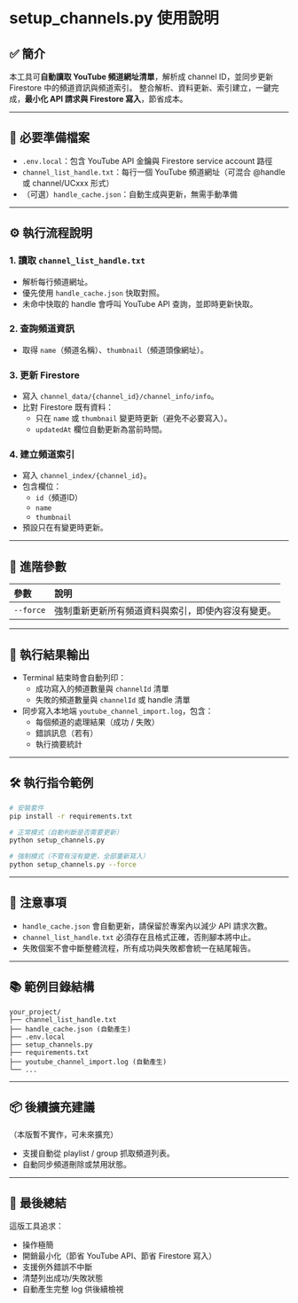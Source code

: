 
# setup_channels.py 使用說明

## ✅ 簡介
本工具可**自動讀取 YouTube 頻道網址清單**，解析成 channel ID，並同步更新 Firestore 中的頻道資訊與頻道索引。
整合解析、資料更新、索引建立，一鍵完成，**最小化 API 請求與 Firestore 寫入**，節省成本。

---

## 📂 必要準備檔案

- `.env.local`：包含 YouTube API 金鑰與 Firestore service account 路徑
- `channel_list_handle.txt`：每行一個 YouTube 頻道網址（可混合 @handle 或 channel/UCxxx 形式）
- （可選）`handle_cache.json`：自動生成與更新，無需手動準備

---

## ⚙️ 執行流程說明

### 1. 讀取 `channel_list_handle.txt`
- 解析每行頻道網址。
- 優先使用 `handle_cache.json` 快取對照。
- 未命中快取的 handle 會呼叫 YouTube API 查詢，並即時更新快取。

### 2. 查詢頻道資訊
- 取得 `name`（頻道名稱）、`thumbnail`（頻道頭像網址）。

### 3. 更新 Firestore
- 寫入 `channel_data/{channel_id}/channel_info/info`。
- 比對 Firestore 既有資料：
  - 只在 `name` 或 `thumbnail` 變更時更新（避免不必要寫入）。
  - `updatedAt` 欄位自動更新為當前時間。

### 4. 建立頻道索引
- 寫入 `channel_index/{channel_id}`。
- 包含欄位：
  - `id`（頻道ID）
  - `name`
  - `thumbnail`
- 預設只在有變更時更新。

---

## 🧹 進階參數

| 參數 | 說明 |
| :- | :- |
| `--force` | 強制重新更新所有頻道資料與索引，即使內容沒有變更。 |

---

## 🧾 執行結果輸出

- Terminal 結束時會自動列印：
  - 成功寫入的頻道數量與 `channelId` 清單
  - 失敗的頻道數量與 `channelId` 或 handle 清單
- 同步寫入本地端 `youtube_channel_import.log`，包含：
  - 每個頻道的處理結果（成功 / 失敗）
  - 錯誤訊息（若有）
  - 執行摘要統計

---

## 🛠️ 執行指令範例

```bash
# 安裝套件
pip install -r requirements.txt

# 正常模式（自動判斷是否需要更新）
python setup_channels.py

# 強制模式（不管有沒有變更，全部重新寫入）
python setup_channels.py --force
```

---

## 📜 注意事項

- `handle_cache.json` 會自動更新，請保留於專案內以減少 API 請求次數。
- `channel_list_handle.txt` 必須存在且格式正確，否則腳本將中止。
- 失敗個案不會中斷整體流程，所有成功與失敗都會統一在結尾報告。

---

## 📚 範例目錄結構

```plaintext
your_project/
├── channel_list_handle.txt
├── handle_cache.json (自動產生)
├── .env.local
├── setup_channels.py
├── requirements.txt
├── youtube_channel_import.log (自動產生)
└── ...
```

---

## 📦 後續擴充建議
（本版暫不實作，可未來擴充）
- 支援自動從 playlist / group 抓取頻道列表。
- 自動同步頻道刪除或禁用狀態。

---

## 📝 最後總結
這版工具追求：
- 操作極簡
- 開銷最小化（節省 YouTube API、節省 Firestore 寫入）
- 支援例外錯誤不中斷
- 清楚列出成功/失敗狀態
- 自動產生完整 log 供後續檢視
